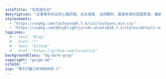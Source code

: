 ```yaml
---
siteTitle: "无双成长记"
description: "记录艰辛创业的心路历程，点点滴滴. 当闲暇时，展望未来的宏图愿景，激励我一往无前； 当遭遇挫折彷徨时，回首已经走过的路程，提醒我不忘初心。 前路漫漫，但求问心无愧。"
stylesheets:
  - "https://unpkg.com/tachyons@4.7.4/css/tachyons.min.css"
  - "https://unpkg.com/@highlightjs/cdn-assets@10.7.2/styles/default.min.css"
topLinks:
  # - text: "Blog"
  #   href: "/"
  # - text: "Github"
  #   href: "https://github.com/tscanlin/"
backgroundClass: "bg-dark-gray"
copyright: "guige.me"
siteId: ""
icp: "粤ICP备13030660号-1"
---
```

